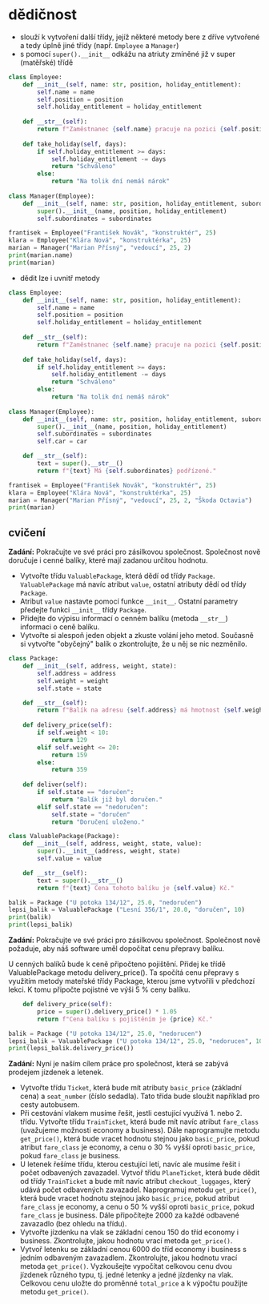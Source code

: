 # dědičnost
- slouží k vytvoření další třídy, jejíž některé metody bere z dříve vytvořené a tedy úplně jiné třídy (např. `Employee` a `Manager`)
- s pomocí `super().__init__` odkážu na atriuty zmíněné již v super (matěřské) třídě

```python
class Employee:
    def __init__(self, name: str, position, holiday_entitlement):
        self.name = name
        self.position = position
        self.holiday_entitlement = holiday_entitlement
   
    def __str__(self):
        return f"Zaměstnanec {self.name} pracuje na pozici {self.position}."
   
    def take_holiday(self, days):
        if self.holiday_entitlement >= days:
            self.holiday_entitlement -= days
            return "Schváleno"
        else:
            return "Na tolik dní nemáš nárok"
        
class Manager(Employee):
    def __init__(self, name: str, position, holiday_entitlement, subordinates):
        super().__init__(name, position, holiday_entitlement)
        self.subordinates = subordinates

frantisek = Employee("František Novák", "konstruktér", 25)
klara = Employee("Klára Nová", "konstruktérka", 25)
marian = Manager("Marian Přísný", "vedoucí", 25, 2)
print(marian.name)
print(marian)
```

- dědit lze i uvnitř metody
```python
class Employee:
    def __init__(self, name: str, position, holiday_entitlement):
        self.name = name
        self.position = position
        self.holiday_entitlement = holiday_entitlement
   
    def __str__(self):
        return f"Zaměstnanec {self.name} pracuje na pozici {self.position}."
   
    def take_holiday(self, days):
        if self.holiday_entitlement >= days:
            self.holiday_entitlement -= days
            return "Schváleno"
        else:
            return "Na tolik dní nemáš nárok"
        
class Manager(Employee):
    def __init__(self, name: str, position, holiday_entitlement, subordinates, car):
        super().__init__(name, position, holiday_entitlement)
        self.subordinates = subordinates
        self.car = car

    def __str__(self):
        text = super().__str__()
        return f"{text} Má {self.subordinates} podřízené."

frantisek = Employee("František Novák", "konstruktér", 25)
klara = Employee("Klára Nová", "konstruktérka", 25)
marian = Manager("Marian Přísný", "vedoucí", 25, 2, "Škoda Octavia")
print(marian)
```

## cvičení

**Zadání:** Pokračujte ve své práci pro zásilkovou společnost. Společnost nově doručuje i cenné balíky, které mají zadanou určitou hodnotu.
- Vytvořte třídu `ValuablePackage`, která dědí od třídy `Package`. `ValuablePackage` má navíc atribut `value`, ostatní atributy dědí od třídy `Package`.
- Atribut `value` nastavte pomocí funkce `__init__`. Ostatní parametry předejte funkci `__init__` třídy `Package`.
- Přidejte do výpisu informací o cenném balíku (metoda `__str__`) informaci o ceně balíku.
- Vytvořte si alespoň jeden objekt a zkuste volání jeho metod. Současně si vytvořte "obyčejný" balík o zkontrolujte, že u něj se nic nezměnilo.
```python
class Package:
    def __init__(self, address, weight, state):
        self.address = address
        self.weight = weight
        self.state = state

    def __str__(self):
        return f"Balík na adresu {self.address} má hmotnost {self.weight} kg je ve stavu {self.state}."
    
    def delivery_price(self):
        if self.weight < 10:
            return 129
        elif self.weight <= 20:
            return 159
        else:
            return 359
        
    def deliver(self):
        if self.state == "doručen":
            return "Balík již byl doručen."
        elif self.state == "nedoručen":
            self.state = "doručen"
            return "Doručení uloženo."

class ValuablePackage(Package):
    def __init__(self, address, weight, state, value):
        super().__init__(address, weight, state)
        self.value = value

    def __str__(self):
        text = super().__str__()
        return f"{text} Cena tohoto balíku je {self.value} Kč."

balik = Package ("U potoka 134/12", 25.0, "nedoručen")
lepsi_balik = ValuablePackage ("Lesní 356/1", 20.0, "doručen", 10)
print(balik)
print(lepsi_balik)
```

**Zadání:** Pokračujte ve své práci pro zásilkovou společnost. Společnost nově požaduje, aby náš software uměl dopočítat cenu přepravy balíku.

U cenných balíků bude k ceně připočteno pojištění. Přidej ke třídě ValuablePackage metodu delivery_price(). Ta spočítá cenu přepravy s využitím metody mateřské třídy Package, kterou jsme vytvořili v předchozí lekci. K tomu připočte pojistné ve výši 5 % ceny balíku.

```python
    def delivery_price(self):
        price = super().delivery_price() * 1.05
        return f"Cena balíku s pojištěním je {price} Kč."

balik = Package ("U potoka 134/12", 25.0, "nedorucen")
lepsi_balik = ValuablePackage ("U potoka 134/12", 25.0, "nedorucen", 10)
print(lepsi_balik.delivery_price())
```

**Zadání:** Nyní je naším cílem práce pro společnost, která se zabývá prodejem jízdenek a letenek.
- Vytvořte třídu `Ticket`, která bude mít atributy `basic_price` (základní cena) a `seat_number` (číslo sedadla). Tato třída bude sloužit například pro cesty autobusem.
- Při cestování vlakem musíme řešit, jestli cestující využívá 1. nebo 2. třídu. Vytvořte třídu `TrainTicket`, která bude mít navíc atribut `fare_class` (uvažujeme možnosti economy a business). Dále naprogramujte metodu `get_price()`, která bude vracet hodnotu stejnou jako `basic_price`, pokud atribut `fare_class` je economy, a cenu o 30 % vyšší oproti `basic_price`, pokud `fare_class` je business.
- U letenek řešíme třídu, kterou cestující letí, navíc ale musíme řešit i počet odbavených zavazadel. Vytvoř třídu `PlaneTicket`, která bude dědit od třídy `TrainTicket` a bude mít navíc atribut `checkout_luggages`, který udává počet odbavených zavazadel. Naprogramuj metodu `get_price()`, která bude vracet hodnotu stejnou jako `basic_price`, pokud atribut `fare_class` je economy, a cenu o 50 % vyšší oproti `basic_price`, pokud `fare_class` je business. Dále připočítejte 2000 za každé odbavené zavazadlo (bez ohledu na třídu).
- Vytvořte jízdenku na vlak se základní cenou 150 do tříd economy i business. Zkontrolujte, jakou hodnotu vrací metoda `get_price()`.
- Vytvoř letenku se základní cenou 6000 do tříd economy i business s jedním odbaveným zavazadlem. Zkontrolujte, jakou hodnotu vrací metoda `get_price()`.
Vyzkoušejte vypočítat celkovou cenu dvou jízdenek různého typu, tj. jedné letenky a jedné jízdenky na vlak. Celkovou cenu uložte do proměnné `total_price` a k výpočtu použijte metodu `get_price()`.